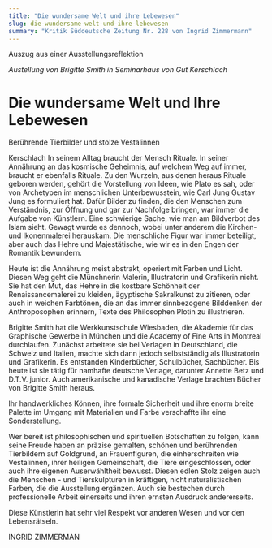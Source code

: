 ```yaml
---
title: "Die wundersame Welt und ihre Lebewesen"
slug: die-wundersame-welt-und-ihre-lebewesen
summary: "Kritik Süddeutsche Zeitung Nr. 228 von Ingrid Zimmermann"
---
```


Auszug aus einer Ausstellungsreflektion

_Austellung von Brigitte Smith in Seminarhaus von Gut Kerschlach_

# Die wundersame Welt und Ihre Lebewesen

Berührende Tierbilder und stolze Vestalinnen

Kerschlach In seinem Alltag braucht der Mensch Rituale. In seiner Annährung an das kosmische Geheimnis, auf welchem Weg auf immer, braucht er ebenfalls Rituale. Zu den Wurzeln, aus denen heraus Rituale geboren werden, gehört die Vorstellung von Ideen, wie Plato es sah, oder von Archetypen im menschlichen Unterbewusstein, wie Carl Jung Gustav Jung es formuliert hat. Dafür Bilder zu finden, die den Menschen zum Verständnis, zur Öffnung und gar zur Nachfolge bringen, war immer die Aufgabe von Künstlern. Eine schwierige Sache, wie man am Bildverbot des Islam sieht. Gewagt wurde es dennoch, wobei unter anderem die Kirchen- und Ikonenmalerei herauskam. Die menschliche Figur war immer beteiligt, aber auch das Hehre und Majestätische, wie wir es in den Engen der Romantik bewundern.

Heute ist die Annährung meist abstrakt, operiert mit Farben und Licht. Diesen Weg geht die Münchnerin Malerin, Illustratorin und Grafikerin nicht. Sie hat den Mut, das Hehre in die kostbare Schönheit der Renaissancemalerei zu kleiden, ägyptische Sakralkunst zu zitieren, oder auch in weichen Farbtönen, die an das immer sinnbezogene Bilddenken der Anthroposophen erinnern, Texte des Philosophen Plotin zu illustrieren.

Brigitte Smith hat die Werkkunstschule Wiesbaden, die Akademie für das Graphische Gewerbe in München und die Academy of Fine Arts in Montreal durchlaufen. Zunächst arbeitete sie bei Verlagen in Deutschland, die Schweiz und Italien, machte sich dann jedoch selbstständig als Illustratorin und Grafikerin. Es entstanden Kinderbücher, Schulbücher, Sachbücher. Bis heute ist sie tätig für namhafte deutsche Verlage, darunter Annette Betz und D.T.V. junior. Auch amerikanische und kanadische Verlage brachten Bücher von Brigitte Smith heraus.

Ihr handwerkliches Können, ihre formale Sicherheit und ihre enorm breite Palette im Umgang mit Materialien und Farbe verschaffte ihr eine Sonderstellung.

Wer bereit ist philosophischen und spirituellen Botschaften zu folgen, kann seine Freude haben an präzise gemalten, schönen und berührenden Tierbildern auf Goldgrund, an Frauenfiguren, die einherschreiten wie Vestalinnen, ihrer heiligen Gemeinschaft, die Tiere eingeschlossen, oder auch ihre eigenen Auserwähltheit bewusst. Diesen edlen Stolz zeigen auch die Menschen - und Tierskulpturen in kräftigen, nicht naturalistischen Farben, die die Ausstellung ergänzen. Auch sie bestechen durch professionelle Arbeit einerseits und ihren ernsten Ausdruck andererseits.

Diese Künstlerin hat sehr viel Respekt vor anderen Wesen und vor den Lebensrätseln.

INGRID ZIMMERMAN
